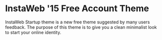 InstaWeb '15 Free Account Theme
==================

InstaWeb Startup theme is a new free theme suggested by many users feedback. The purpose of this theme is to give you a clean minimalist look to start your online identity.
